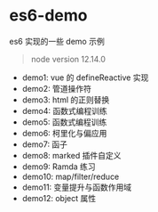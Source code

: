 # es6-demo

es6 实现的一些 demo 示例

> node version 12.14.0

- demo1: vue 的 defineReactive 实现
- demo2: 管道操作符
- demo3: html 的正则替换
- demo4: 函数式编程训练
- demo5: 函数式编程训练
- demo6: 柯里化与偏应用
- demo7: 函子
- demo8: marked 插件自定义
- demo9: Ramda 练习
- demo10: map/filter/reduce
- demo11: 变量提升与函数作用域
- demo12: object 属性
